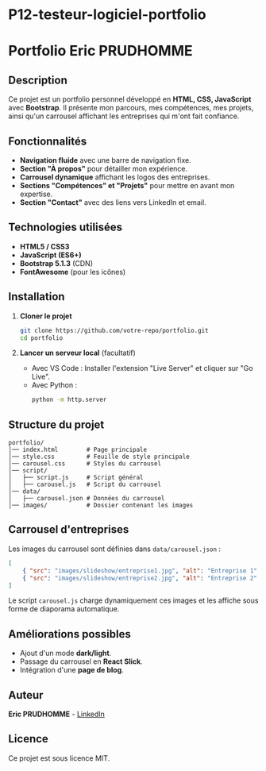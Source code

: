 # P12-testeur-logiciel-portfolio

# Portfolio Eric PRUDHOMME

## Description
Ce projet est un portfolio personnel développé en **HTML, CSS, JavaScript** avec **Bootstrap**. Il présente mon parcours, mes compétences, mes projets, ainsi qu'un carrousel affichant les entreprises qui m'ont fait confiance.

## Fonctionnalités
- **Navigation fluide** avec une barre de navigation fixe.
- **Section "À propos"** pour détailler mon expérience.
- **Carrousel dynamique** affichant les logos des entreprises.
- **Sections "Compétences" et "Projets"** pour mettre en avant mon expertise.
- **Section "Contact"** avec des liens vers LinkedIn et email.

## Technologies utilisées
- **HTML5 / CSS3**
- **JavaScript (ES6+)**
- **Bootstrap 5.1.3** (CDN)
- **FontAwesome** (pour les icônes)

## Installation
1. **Cloner le projet**
   ```bash
   git clone https://github.com/votre-repo/portfolio.git
   cd portfolio
   ```

2. **Lancer un serveur local** (facultatif)
   - Avec VS Code : Installer l'extension "Live Server" et cliquer sur "Go Live".
   - Avec Python :
     ```bash
     python -m http.server
     ```

## Structure du projet
```
portfolio/
│── index.html        # Page principale
│── style.css         # Feuille de style principale
│── carousel.css      # Styles du carrousel
│── script/
│   ├── script.js     # Script général
│   ├── carousel.js   # Script du carrousel
│── data/
│   ├── carousel.json # Données du carrousel
│── images/           # Dossier contenant les images
```

## Carrousel d'entreprises
Les images du carrousel sont définies dans `data/carousel.json` :
```json
[
    { "src": "images/slideshow/entreprise1.jpg", "alt": "Entreprise 1" },
    { "src": "images/slideshow/entreprise2.jpg", "alt": "Entreprise 2" }
]
```
Le script `carousel.js` charge dynamiquement ces images et les affiche sous forme de diaporama automatique.

## Améliorations possibles
- Ajout d'un mode **dark/light**.
- Passage du carrousel en **React Slick**.
- Intégration d'une **page de blog**.

## Auteur
**Eric PRUDHOMME** - [LinkedIn](https://www.linkedin.com/in/eric-prudhomme/)

## Licence
Ce projet est sous licence MIT.


